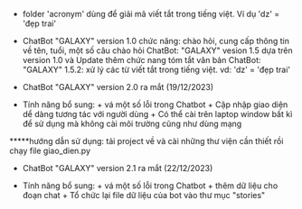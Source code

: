 * folder 'acronym' dùng để giải mã viết tắt trong tiếng việt. Ví dụ 'dz' = 'đẹp trai'

* ChatBot "GALAXY" version 1.0
chức năng: chào hỏi, cung cấp thông tin về tên, tuổi, một số câu chào hỏi
ChatBot: "GALAXY" vesion 1.5 
dựa trên version 1.0 và Update thêm chức nang tóm tắt văn bản
ChatBot: "GALAXY" 1.5.2:
xử lý các từ viết tắt trong tiếng việt. vd: 'dz' = 'đẹp trai'

* ChatBot "GALAXY" version 2.0 ra mắt (19/12/2023)
- Tính năng bổ sung: + vá một số lỗi trong Chatbot
                     + Cập nhập giao diện dể dàng tương tác với người dùng
                     + Có thể cài trên laptop window bất kì để sử dụng mà không cài môi trường cũng như dùng mạng

*****hướng dẫn sử dụng: tải project về và cài những thư viện cần thiết rồi chạy file giao_dien.py

* ChatBot "GALAXY" version 2.1 ra mắt (22/12/2023)
- Tính năng bổ sung: + vá một số lỗi trong Chatbot
                     + thêm dữ liệu cho đoạn chat
                     + Tổ chức lại file dữ liệu của bot vào thư mục "stories"
